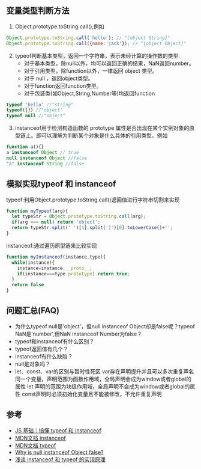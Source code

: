 
## 变量类型判断方法
1. Object.prototype.toString.call(),例如
```js
Object.prototype.toString.call('hello'); // "[object String]"
Object.prototype.toString.call({name:'jack'}); // "[object Object]"
```
2. typeof判断基本类型，返回一个字符串，表示未经计算的操作数的类型.
    - 对于基本类型，除null以外，均可以返回正确的结果，NaN返回number。
    - 对于引用类型，除function以外，一律返回 object 类型。
    - 对于 null ，返回object类型。
    - 对于function返回function类型。
    - 对于包装类(如Object,String,Number等)均返回function
```js
typeof 'hello' //"string"
typeof({}) //"object"
typeof null //"object"
```
3. instanceof用于检测构造函数的 prototype 属性是否出现在某个实例对象的原型链上。即可以理解为判断某个对象是什么具体的引用类型。例如
```js
function a(){}
a instanceof Object // true
null instanceof Object //false
"a" instanceof String //false
```

## 模拟实现typeof 和 instanceof
typeof:利用Object.prototype.toString.call()返回值进行字符串切割来实现
```js
function myTypeof(arg){
  let typeStr = Object.prototype.toString.call(arg);
  if(arg === null) return 'object';
  return typeStr.split(' ')[1].split(']')[0].toLowerCase()+'';
}
```

instanceof:通过遍历原型链来比较实现
```js
function myInstanceof(instance,type){
  while(instance){
    instance=instance.__proto__;
    if(instance===type.prototype) return true;
  }
  return false
}
```

## 问题汇总(FAQ)
- 为什么typeof null是'object'，但null instanceof Object却是false呢？typeof NaN是'number',但NaN instanceof Number为false？
- typeof和instanceof有什么区别？
- typeof返回值有几个？
- instanceof有什么缺陷？
- null是对象吗？
- let、const、var的区别与暂时性死区
var存在声明提升并且可以多次重复声名同一个变量，声明范围为函数作用域，全局声明会成为window或者global的属性
let 声明的范围为块级作用域，全局声明不会成为window或者global的属性
const声明时必须初始化变量且不能被修改，不允许重复声明

## 参考
- [JS 基础｜搞懂 typeof 和 instanceof](http://jartto.wang/2019/01/17/js-typeof/)
- [MDN文档 instanceof](https://developer.mozilla.org/zh-CN/docs/Web/JavaScript/Reference/Operators/instanceof)
- [MDN文档 typeof](https://developer.mozilla.org/zh-CN/docs/Web/JavaScript/Reference/Operators/typeof)
- [Why is null instanceof Object false?](https://www.sololearn.com/Discuss/1815657/why-is-null-instanceof-object-false)
- [浅谈 instanceof 和 typeof 的实现原理](https://juejin.im/post/6844903613584654344)